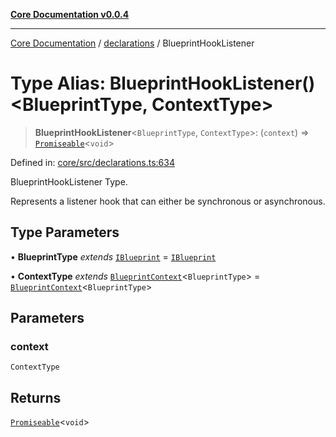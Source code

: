 [**Core Documentation v0.0.4**](../../README.md)

***

[Core Documentation](../../modules.md) / [declarations](../README.md) / BlueprintHookListener

# Type Alias: BlueprintHookListener()\<BlueprintType, ContextType\>

> **BlueprintHookListener**\<`BlueprintType`, `ContextType`\>: (`context`) => [`Promiseable`](Promiseable.md)\<`void`\>

Defined in: [core/src/declarations.ts:634](https://github.com/stonemjs/core/blob/2adc2da4c7e3b5a9f593c198ba7e8ad639651777/src/declarations.ts#L634)

BlueprintHookListener Type.

Represents a listener hook that can either be synchronous or asynchronous.

## Type Parameters

• **BlueprintType** *extends* [`IBlueprint`](IBlueprint.md) = [`IBlueprint`](IBlueprint.md)

• **ContextType** *extends* [`BlueprintContext`](../interfaces/BlueprintContext.md)\<`BlueprintType`\> = [`BlueprintContext`](../interfaces/BlueprintContext.md)\<`BlueprintType`\>

## Parameters

### context

`ContextType`

## Returns

[`Promiseable`](Promiseable.md)\<`void`\>
